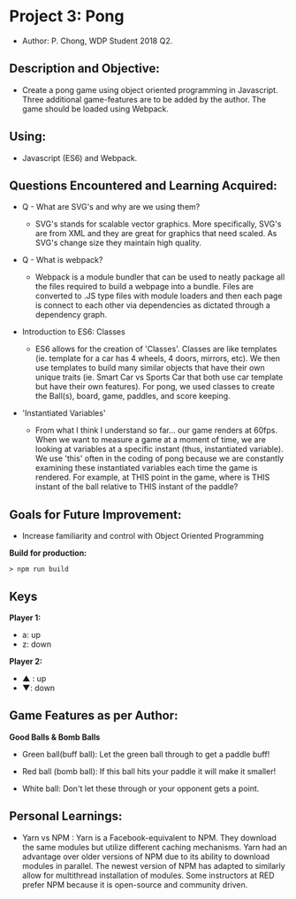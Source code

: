 # Project 3: Pong 
* Author: P. Chong, WDP Student 2018 Q2.

## Description and Objective: 
- Create a pong game using object oriented programming in Javascript.  Three additional game-features are to be added by the author.  The game should be loaded using Webpack.

## Using:
- Javascript (ES6) and Webpack.

## Questions Encountered and Learning Acquired:
* Q - What are SVG's and why are we using them?
    - SVG's stands for scalable vector graphics.  More specifically, SVG's are from XML and they are great for graphics that need scaled.  As SVG's change size they maintain high quality.

* Q - What is webpack?
    - Webpack is a module bundler that can be used to neatly package all the files required to build a webpage into a bundle.  Files are converted to .JS type files with module loaders and then each page is connect to each other via dependencies as dictated through a dependency graph.

* Introduction to ES6: Classes
    - ES6 allows for the creation of 'Classes'.  Classes are like templates (ie. template for a car has 4 wheels, 4 doors, mirrors, etc).  We then use templates to build many similar objects that have their own unique traits (ie. Smart Car vs Sports Car that both use car template but have their own features).  For pong, we used classes to create the Ball(s), board, game, paddles, and score keeping.  

* 'Instantiated Variables'
    - From what I think I understand so far... our game renders at 60fps.  When we want to measure a game at a moment of time, we are looking at variables at a specific instant (thus, instantiated variable).  We use 'this' often in the coding of pong because we are constantly examining these instantiated variables each time the game is rendered.  For example, at THIS point in the game, where is THIS instant of the ball relative to THIS instant of the paddle? 

## Goals for Future Improvement:
- Increase familiarity and control with Object Oriented Programming

**Build for production:**

`> npm run build`

## Keys

**Player 1:**
* a: up
* z: down

**Player 2:**
* ▲ : up
* ▼: down

## Game Features as per Author:
**Good Balls & Bomb Balls**
* Green ball(buff ball): Let the green ball through to get a paddle buff!

* Red ball (bomb ball): If this ball hits your paddle it will make it smaller!

* White ball: Don't let these through or your opponent gets a point.


## Personal Learnings:
- Yarn vs NPM : Yarn is a Facebook-equivalent to NPM.  They download the same modules but utilize different caching mechanisms.  Yarn had an advantage over older versions of NPM due to its ability to download modules in parallel.  The newest version of NPM has adapted to similarly allow for multithread installation of modules.  Some instructors at RED prefer NPM because it is open-source and community driven.